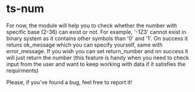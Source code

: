 # ts-num
For now, the module will help you to check whether the number with specific base (2-36) can exist or not. For example, '-1Z3' cannot exist in binary system as it contains other symbols than '0' and '1'. On success it retuns ok_message which you can specify yourself, same with error_message. If you wish you can set return_number and on success it will just return the number (this feature is handy when you need to check input from the user and want to keep working with data if it satisfies the requirments)

Please, if you've found a bug, feel free to report it!
